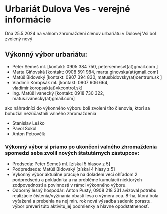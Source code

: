 
# Urbariát Dulova Ves - verejné informácie
 Dňa 25.5.2024 na valnom zhromaždení členov urbariátu v Dulovej Vsi bol zvolený nový 

## Výkonný výbor urbariátu:
- Peter Semeš ml. [kontakt: 0905 384 750, petersemesvt(at)gmail.com ]
- Marta Giňovská [kontakt: 0908 591 984, marta.ginovska(at)gmail.com]
- Matúš Bidovský [kontakt: 0907 394 830, matusbidovsky(at)centrum.sk ]
- Vladimír Koropšák ml. [kontakt: 0907 606 664, vladimir.koropsak(at)vkcontrol.sk]
- Ing. Matúš Ivanecký [kontakt: 0918 730 322, matus.ivanecky(at)gmail.com]

 ako náhradníci do výkonného výboru boli zvolení títo členovia, ktorí sa bohužial nezúčastnili valného zhromaždenia
- Stanislav Leško
- Pavol Sokol
- Anton Petrovčík

### Výkonný výbor si priamo po ukončení valného zhromaždenia spomedzi seba zvolil nových štatutárnych zástupcov:
- Predseda: Peter Semeš ml. [získal 5 hlasov z 5]
- Podpredseda: Matúš Bidovský [získal 4 hlasy z 5]
- Výkonný výbor aktuálne pracuje na doladení veci ohľadom 2 podpredsedu a pokladníka a na probléme kumulácii niektorých zodpovedností a povinností v rámci výkonného výboru.
- Odborný lesný hospodár: Anton Pustý, 0908 218 331 avizoval potrebu realizácie čistenia/vyžínania obasti lesa o výmera cca. 8-ha, ktorá bola vyťažená a prebehla na nej min. rok nová výsadba sadeníc porastu. výbor preverí túto aktivitu,jej podmienky a hlavne opodstatnenosť.
